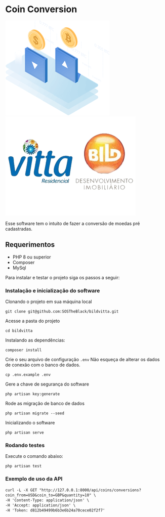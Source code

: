 # Coin Conversion

![Currency](public/assests/currency-converter.png)![Tests](public/assests/bild_vitta.png)

Esse software tem o intuito de fazer a conversão de moedas pré cadastradas.

## **Requerimentos**

- PHP 8 ou superior
- Composer
- MySql

Para instalar e testar o projeto siga os passos a seguir:

### Instalação e inicialização do software

Clonando o projeto em sua máquina local

```shell
git clone git@github.com:SOSTheBlack/bildvitta.git
```

Acesse a pasta do projeto

```shell
cd bildvitta
```

Instalando as dependências:

```shell
composer install
```

Crie o seu arquivo de configuração `.env`
Não esqueça de alterar os dados de conexão com o banco de dados.

```shell
cp .env.example .env
```

Gere a chave de segurança do software

```shell
php artisan key:generate
```

Rode as migração de banco de dados
```shell
php artisan migrate --seed
```

Inicializando o software

```shell
php artisan serve
```

### Rodando testes

Execute o comando abaixo:

```shell
php artisan test
```

### Exemplo de uso da API

```
curl -L -X GET "http://127.0.0.1:8000/api/coins/conversions?coin_from=USD&coin_to=GBP&quantity=10" \
-H 'Content-Type: application/json' \
-H 'Accept: application/json' \
-H 'Token: d812b49499b6b3e6b24a70cece02f2f7'
```
